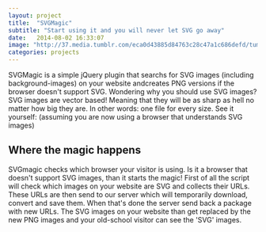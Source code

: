 ```yaml
---
layout: project
title:  "SVGMagic"
subtitle: "Start using it and you will never let SVG go away"
date:   2014-08-02 16:33:07
image: "http://37.media.tumblr.com/eca0d43885d84763c28c47a1c686defd/tumblr_mvyxfkaRb41st5lhmo1_1280.jpg"
categories: projects
---
```


SVGMagic is a simple jQuery plugin that searchs for SVG images (including background-images) on your website andcreates PNG versions if the browser doesn't support SVG.
Wondering why you should use SVG images? SVG images are vector based! Meaning that they will be as sharp as hell no matter how big they are. In other words: one file for every size. See it yourself: (assuming you are now using a browser that understands SVG images)

## Where the magic happens
SVGmagic checks which browser your visitor is using. Is it a browser that doesn't support SVG images, than it starts the magic! First of all the script will check which images on your website are SVG and collects their URLs. These URLs are then send to our server which will temporarily download, convert and save them. When that's done the server send back a package with new URLs. The SVG images on your website than get replaced by the new PNG images and your old-school visitor can see the 'SVG' images.

[SVGMagic]: https://github.com/dirkgroenen/svgmagic
